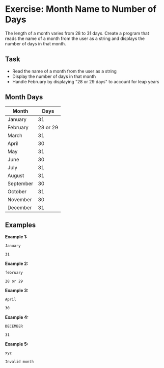 # Exercise: Month Name to Number of Days

The length of a month varies from 28 to 31 days. Create a program that reads the name of a month from the user as a string and displays the number of days in that month.

## Task
- Read the name of a month from the user as a string
- Display the number of days in that month
- Handle February by displaying "28 or 29 days" to account for leap years

## Month Days
| Month     | Days     |
|-----------|----------|
| January   | 31       |
| February  | 28 or 29 |
| March     | 31       |
| April     | 30       |
| May       | 31       |
| June      | 30       |
| July      | 31       |
| August    | 31       |
| September | 30       |
| October   | 31       |
| November  | 30       |
| December  | 31       |

## Examples
**Example 1:**
```
January
```
```
31
```

**Example 2:**
```
february
```
```
28 or 29
```

**Example 3:**
```
April
```
```
30
```

**Example 4:**
```
DECEMBER
```
```
31
```

**Example 5:**
```
xyz
```
```
Invalid month
```

